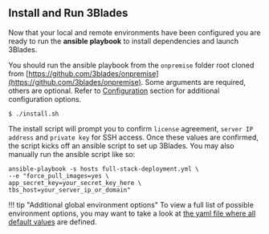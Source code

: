 ## Install and Run 3Blades

Now that your local and remote environments have been configured you are ready to run the **ansible playbook** to install dependencies and launch 3Blades.

You should run the ansible playbook from the `onpremise` folder root cloned from [https://github.com/3blades/onpremise](https://github.com/3blades/onpremise). Some arguments are required, others are optional. Refer to [Configuration](../docs/onpremise-configuration) section for additional configuration options.

```
$ ./install.sh
```
The install script will prompt you to confirm `license` agreement, `server IP address` and `private key` for SSH access. Once these values are confirmed, the script kicks off an ansible script to set up 3Blades. You may also manually run the ansible script like so:

```
ansible-playbook -s hosts full-stack-deployment.yml \
--e "force_pull_images=yes \
app_secret_key=your_secret_key_here \
tbs_host=your_server_ip_or_domain"
```

!!! tip "Additional global environment options"
    To view a full list of possible environment options, you may want to take a look at [the yaml file where all default values](https://github.com/3Blades/onpremise/blob/master/group_vars/all.yml) are defined.
